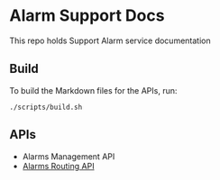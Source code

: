 # Alarm Support Docs
This repo holds Support Alarm service documentation

## Build
To build the Markdown files for the APIs, run:

    ./scripts/build.sh

## APIs
 - Alarms Management API
 - [Alarms Routing API](./docs/api/graphql/router-schema.md)